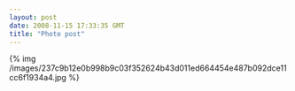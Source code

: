 ```yaml
---
layout: post
date: 2008-11-15 17:33:35 GMT
title: "Photo post"
---
```

{% img /images/237c9b12e0b998b9c03f352624b43d011ed664454e487b092dce11cc6f1934a4.jpg %}

